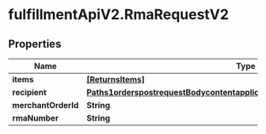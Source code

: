 # fulfillmentApiV2.RmaRequestV2

## Properties
Name | Type | Description | Notes
------------ | ------------- | ------------- | -------------
**items** | [**[ReturnsItems]**](ReturnsItems.md) |  | 
**recipient** | [**Paths1orderspostrequestBodycontentapplication1jsonschemapropertiesrecipient**](Paths1orderspostrequestBodycontentapplication1jsonschemapropertiesrecipient.md) |  | 
**merchantOrderId** | **String** |  | [optional] 
**rmaNumber** | **String** |  | 
